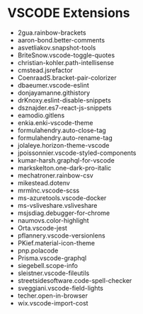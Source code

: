 # VSCODE Extensions
- 2gua.rainbow-brackets
- aaron-bond.better-comments
- asvetliakov.snapshot-tools
- BriteSnow.vscode-toggle-quotes
- christian-kohler.path-intellisense
- cmstead.jsrefactor
- CoenraadS.bracket-pair-colorizer
- dbaeumer.vscode-eslint
- donjayamanne.githistory
- drKnoxy.eslint-disable-snippets
- dsznajder.es7-react-js-snippets
- eamodio.gitlens
- enkia.enki-vscode-theme
- formulahendry.auto-close-tag
- formulahendry.auto-rename-tag
- jolaleye.horizon-theme-vscode
- jpoissonnier.vscode-styled-components
- kumar-harsh.graphql-for-vscode
- markskelton.one-dark-pro-italic
- mechatroner.rainbow-csv
- mikestead.dotenv
- mrmlnc.vscode-scss
- ms-azuretools.vscode-docker
- ms-vsliveshare.vsliveshare
- msjsdiag.debugger-for-chrome
- naumovs.color-highlight
- Orta.vscode-jest
- pflannery.vscode-versionlens
- PKief.material-icon-theme
- pnp.polacode
- Prisma.vscode-graphql
- siegebell.scope-info
- sleistner.vscode-fileutils
- streetsidesoftware.code-spell-checker
- sveggiani.vscode-field-lights
- techer.open-in-browser
- wix.vscode-import-cost